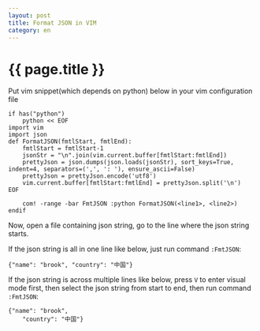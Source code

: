 ```yaml
---
layout: post
title: Format JSON in VIM
category: en
---
```


{{ page.title }}
================

Put vim snippet(which depends on python) below in your vim configuration file

    if has("python")
        python << EOF
    import vim
    import json
    def FormatJSON(fmtlStart, fmtlEnd):
        fmtlStart = fmtlStart-1
        jsonStr = "\n".join(vim.current.buffer[fmtlStart:fmtlEnd])
        prettyJson = json.dumps(json.loads(jsonStr), sort_keys=True, indent=4, separators=(',', ': '), ensure_ascii=False)
        prettyJson = prettyJson.encode('utf8')
        vim.current.buffer[fmtlStart:fmtlEnd] = prettyJson.split('\n')
    EOF

        com! -range -bar FmtJSON :python FormatJSON(<line1>, <line2>)
    endif

Now, open a file containing json string, go to the line where the json string starts.

If the json string is all in one line like below, just run command `:FmtJSON`:

    {"name": "brook", "country": "中国"}


If the json string is across multiple lines like below, press `V` to enter visual mode first, then select the json string from start to end, then run command `:FmtJSON`:

    {"name": "brook",
        "country": "中国"}
